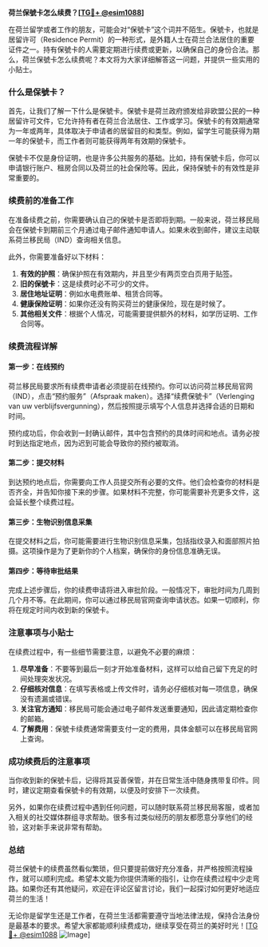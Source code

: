 **荷兰保號卡怎么续费？[[TG💪+ @esim1088](https://t.me/s/esim1088)]**

在荷兰留学或者工作的朋友，可能会对“保號卡”这个词并不陌生。保號卡，也就是居留许可（Residence Permit）的一种形式，是外籍人士在荷兰合法居住的重要证件之一。持有保號卡的人需要定期进行续费或更新，以确保自己的身份合法。那么，荷兰保號卡怎么续费呢？本文将为大家详细解答这一问题，并提供一些实用的小贴士。

### 什么是保號卡？

首先，让我们了解一下什么是保號卡。保號卡是荷兰政府颁发给非欧盟公民的一种居留许可文件，它允许持有者在荷兰合法居住、工作或学习。保號卡的有效期通常为一年或两年，具体取决于申请者的居留目的和类型。例如，留学生可能获得为期一年的保號卡，而工作者则可能获得两年有效期的保號卡。

保號卡不仅是身份证明，也是许多公共服务的基础。比如，持有保號卡后，你可以申请银行账户、租房合同以及荷兰的社会保险等。因此，保持保號卡的有效性是非常重要的。

### 续费前的准备工作

在准备续费之前，你需要确认自己的保號卡是否即将到期。一般来说，荷兰移民局会在保號卡到期前三个月通过电子邮件通知申请人。如果未收到邮件，建议主动联系荷兰移民局（IND）查询相关信息。

此外，你需要准备好以下材料：

1. **有效的护照**：确保护照在有效期内，并且至少有两页空白页用于贴签。
2. **旧的保號卡**：这是续费时必不可少的文件。
3. **居住地址证明**：例如水电费账单、租赁合同等。
4. **健康保险证明**：如果你还没有购买荷兰的健康保险，现在是时候了。
5. **其他相关文件**：根据个人情况，可能需要提供额外的材料，如学历证明、工作合同等。

### 续费流程详解

#### 第一步：在线预约

荷兰移民局要求所有续费申请者必须提前在线预约。你可以访问荷兰移民局官网（IND），点击“预约服务”（Afspraak maken）。选择“续费保號卡”（Verlenging van uw verblijfsvergunning），然后按照提示填写个人信息并选择合适的日期和时间。

预约成功后，你会收到一封确认邮件，其中包含预约的具体时间和地点。请务必按时到达指定地点，因为迟到可能会导致你的预约被取消。

#### 第二步：提交材料

到达预约地点后，你需要向工作人员提交所有必要的文件。他们会检查你的材料是否齐全，并告知你接下来的步骤。如果材料不完整，你可能需要补充更多文件，这会延长整个续费过程。

#### 第三步：生物识别信息采集

在提交材料之后，你可能需要进行生物识别信息采集，包括指纹录入和面部照片拍摄。这项操作是为了更新你的个人档案，确保你的身份信息准确无误。

#### 第四步：等待审批结果

完成上述步骤后，你的续费申请将进入审批阶段。一般情况下，审批时间为几周到几个月不等。在此期间，你可以通过移民局官网查询申请状态。如果一切顺利，你将在规定时间内收到新的保號卡。

### 注意事项与小贴士

在续费过程中，有一些细节需要注意，以避免不必要的麻烦：

1. **尽早准备**：不要等到最后一刻才开始准备材料，这样可以给自己留下充足的时间处理突发状况。
2. **仔细核对信息**：在填写表格或上传文件时，请务必仔细核对每一项信息，确保没有遗漏或错误。
3. **关注官方通知**：移民局可能会通过电子邮件发送重要通知，因此请定期检查你的邮箱。
4. **了解费用**：保號卡续费通常需要支付一定的费用，具体金额可以在移民局官网上查询。

### 成功续费后的注意事项

当你收到新的保號卡后，记得将其妥善保管，并在日常生活中随身携带复印件。同时，建议定期查看保號卡的有效期，以便及时安排下一次续费。

另外，如果你在续费过程中遇到任何问题，可以随时联系荷兰移民局客服，或者加入相关的社交媒体群组寻求帮助。很多有过类似经历的朋友都愿意分享他们的经验，这对新手来说非常有帮助。

### 总结

荷兰保號卡的续费虽然看似繁琐，但只要提前做好充分准备，并严格按照流程操作，就可以顺利完成。希望本文能为你提供清晰的指引，让你在续费过程中少走弯路。如果你还有其他疑问，欢迎在评论区留言讨论，我们一起探讨如何更好地适应荷兰的生活！

无论你是留学生还是工作者，在荷兰生活都需要遵守当地法律法规，保持合法身份是最基本的要求。希望大家都能顺利续费成功，继续享受在荷兰的美好时光！[[TG💪+ @esim1088](https://t.me/s/esim1088) ![Image](https://i.postimg.cc/4NQfJmqS/Snipaste-2025-05-13-00-14-12.png)]